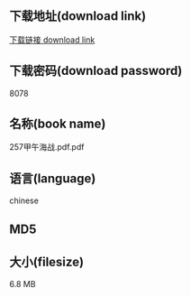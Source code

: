 ## 下载地址(download link)
[下载链接 download link](https://voluble-croquembouche-d321dc.netlify.app/?s=257%E7%94%B2%E5%8D%88%E6%B5%B7%E6%88%98.pdf)

## 下载密码(download password)
8078

## 名称(book name)
257甲午海战.pdf.pdf

## 语言(language)
chinese

## MD5


## 大小(filesize)
6.8 MB
